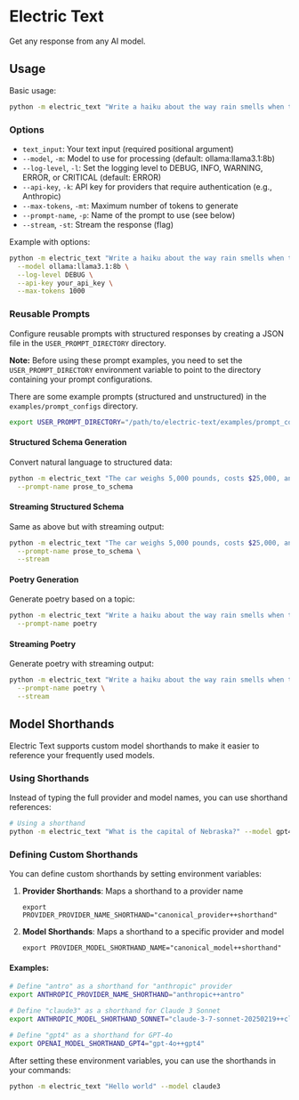 # Electric Text

Get any response from any AI model.

## Usage

Basic usage:
```bash
python -m electric_text "Write a haiku about the way rain smells when the weather starts to warm up in the American Midwest." --model ollama:llama3.1:8b
```

### Options

- `text_input`: Your text input (required positional argument)
- `--model`, `-m`: Model to use for processing (default: ollama:llama3.1:8b)
- `--log-level`, `-l`: Set the logging level to DEBUG, INFO, WARNING, ERROR, or CRITICAL (default: ERROR)
- `--api-key`, `-k`: API key for providers that require authentication (e.g., Anthropic)
- `--max-tokens`, `-mt`: Maximum number of tokens to generate
- `--prompt-name`, `-p`: Name of the prompt to use (see below)
- `--stream`, `-st`: Stream the response (flag)

Example with options:
```bash
python -m electric_text "Write a haiku about the way rain smells when the weather starts to warm up in the American Midwest." \
  --model ollama:llama3.1:8b \
  --log-level DEBUG \
  --api-key your_api_key \
  --max-tokens 1000
```

### Reusable Prompts

Configure reusable prompts with structured responses by creating a JSON file in the `USER_PROMPT_DIRECTORY` directory.

**Note:** Before using these prompt examples, you need to set the `USER_PROMPT_DIRECTORY` environment variable to point to the directory containing your prompt configurations.

There are some example prompts (structured and unstructured) in the `examples/prompt_configs` directory.

```bash
export USER_PROMPT_DIRECTORY="/path/to/electric-text/examples/prompt_configs"
```

#### Structured Schema Generation
Convert natural language to structured data:
```bash
python -m electric_text "The car weighs 5,000 pounds, costs $25,000, and has a range of 400 miles." \
  --prompt-name prose_to_schema
```

#### Streaming Structured Schema
Same as above but with streaming output:
```bash
python -m electric_text "The car weighs 5,000 pounds, costs $25,000, and has a range of 400 miles." \
  --prompt-name prose_to_schema \
  --stream
```

#### Poetry Generation
Generate poetry based on a topic:
```bash
python -m electric_text "Write a haiku about the way rain smells when the weather starts to warm up in the American Midwest." \
  --prompt-name poetry
```

#### Streaming Poetry
Generate poetry with streaming output:
```bash
python -m electric_text "Write a haiku about the way rain smells when the weather starts to warm up in the American Midwest." \
  --prompt-name poetry \
  --stream
```

## Model Shorthands

Electric Text supports custom model shorthands to make it easier to reference your frequently used models.

### Using Shorthands

Instead of typing the full provider and model names, you can use shorthand references:

```bash
# Using a shorthand
python -m electric_text "What is the capital of Nebraska?" --model gpt4
```

### Defining Custom Shorthands

You can define custom shorthands by setting environment variables:

1. **Provider Shorthands**: Maps a shorthand to a provider name
   ```
   export PROVIDER_PROVIDER_NAME_SHORTHAND="canonical_provider++shorthand"
   ```

2. **Model Shorthands**: Maps a shorthand to a specific provider and model
   ```
   export PROVIDER_MODEL_SHORTHAND_NAME="canonical_model++shorthand"
   ```

#### Examples:

```bash
# Define "antro" as a shorthand for "anthropic" provider
export ANTHROPIC_PROVIDER_NAME_SHORTHAND="anthropic++antro"

# Define "claude3" as a shorthand for Claude 3 Sonnet
export ANTHROPIC_MODEL_SHORTHAND_SONNET="claude-3-7-sonnet-20250219++claude3"

# Define "gpt4" as a shorthand for GPT-4o
export OPENAI_MODEL_SHORTHAND_GPT4="gpt-4o++gpt4"
```

After setting these environment variables, you can use the shorthands in your commands:

```bash
python -m electric_text "Hello world" --model claude3
```